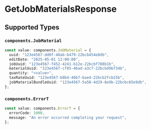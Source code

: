 # GetJobMaterialsResponse


## Supported Types

### `components.JobMaterial`

```typescript
const value: components.JobMaterial = {
  uuid: "123e4567-dd0f-48ab-b479-22bcb454e8db",
  editDate: "2025-05-01 12:00:00",
  jobUuid: "123e4567-f452-4241-b12e-22bcbf788b1b",
  materialUuid: "123e4567-cf85-46ad-a3c7-22bcbd9b734b",
  quantity: "<value>",
  taxRateUuid: "123e4567-b0b4-46b7-bae4-22bcb2fcb15b",
  jobMaterialBundleUuid: "123e4567-5a58-4d29-8e9b-22bcbc65e9db",
};
```

### `components.ErrorT`

```typescript
const value: components.ErrorT = {
  errorCode: 1000,
  message: "An error occurred completing your request",
};
```

